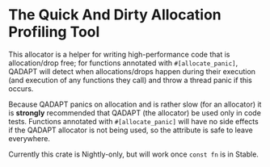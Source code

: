 The Quick And Dirty Allocation Profiling Tool
=============================================

This allocator is a helper for writing high-performance code that is allocation/drop free;
for functions annotated with `#[allocate_panic]`, QADAPT will detect when allocations/drops
happen during their execution (and execution of any functions they call) and throw a
thread panic if this occurs.

Because QADAPT panics on allocation and is rather slow (for an allocator) it is **strongly**
recommended that QADAPT (the allocator) be used only in code tests. Functions annotated with
`#[allocate_panic]` will have no side effects if the QADAPT allocator is not being used,
so the attribute is safe to leave everywhere.

Currently this crate is Nightly-only, but will work once `const fn` is in Stable.